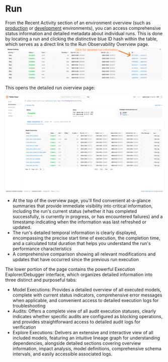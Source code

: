 # Run

From the Recent Activity section of an environment overview (such as [production](prod_environment.md) or [development](development_environment.md) environments), you can access comprehensive status information and detailed metadata about individual runs. This is done by locating a run and clicking the distinctive blue ID hash within the table, which serves as a direct link to the Run Observability Overview page.
![tcloud run information](run_info.png)

This opens the detailed run overview page: 

![tcloud run](tcloud_run.png)

- At the top of the overview page, you'll find convenient at-a-glance summaries that provide immediate visibility into critical information, including the run's current status (whether it has completed successfully, is currently in progress, or has encountered failures) and a timestamp indicating when the information was last refreshed or updated.
- The run's detailed temporal information is clearly displayed, encompassing the precise start time of execution, the completion time, and a calculated total duration that helps you understand the run's performance characteristics
- A comprehensive comparison showing all relevant modifications and updates that have occurred since the previous run execution

The lower portion of the page contains the powerful Execution Explorer/Debugger interface, which organizes detailed information into three distinct and purposeful tabs:

- Model Executions: Provides a detailed overview of all executed models, complete with current status indicators, comprehensive error messages when applicable, and convenient access to detailed execution logs for troubleshooting
- Audits: Offers a complete view of all audit execution statuses, clearly indicates whether specific audits are configured as blocking operations, and provides straightforward access to detailed audit logs for verification
- Explore Executions: Delivers an extensive and interactive view of all included models, featuring an intuitive lineage graph for understanding dependencies, alongside detailed sections covering overview information, impact analysis, model definitions, comprehensive schema intervals, and easily accessible associated logs. 